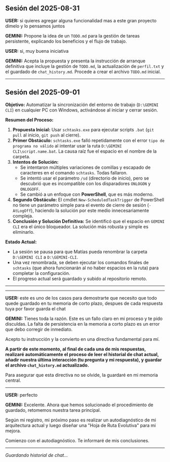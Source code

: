 ## Sesión del 2025-08-31

**USER:** si quieres agregar alguna funcionalidad mas a este gran proyecto dimelo y lo pensamos juntos

**GEMINI:** Propone la idea de un `TODO.md` para la gestión de tareas persistente, explicando los beneficios y el flujo de trabajo.

**USER:** si, muy buena iniciativa

**GEMINI:** Acepta la propuesta y presenta la instrucción de arranque definitiva que incluye la gestión de `TODO.md`, la actualización de `perfil.txt` y el guardado de `chat_history.md`. Procede a crear el archivo `TODO.md` inicial.

---
## Sesión del 2025-09-01

**Objetivo:** Automatizar la sincronización del entorno de trabajo (`D:\GEMINI CLI`) en cualquier PC con Windows, activándose al iniciar y cerrar sesión.

**Resumen del Proceso:**
1.  **Propuesta Inicial:** Usar `schtasks.exe` para ejecutar scripts `.bat` (`git pull` al inicio, `git push` al cierre).
2.  **Primer Obstáculo:** `schtasks.exe` falló repetidamente con el error `tipo de programa no válido` al intentar usar la ruta `D:\GEMINI CLI\script.name.bat`. La causa raíz fue el espacio en el nombre de la carpeta.
3.  **Intentos de Solución:**
    - Se intentaron múltiples variaciones de comillas y escapado de caracteres en el comando `schtasks`. Todas fallaron.
    - Se intentó usar el parámetro `/sd` (directorio de inicio), pero se descubrió que es incompatible con los disparadores `ONLOGON` y `ONLOGOFF`.
    - Se cambió a un enfoque con **PowerShell**, que es más moderno.
4.  **Segundo Obstáculo:** El cmdlet `New-ScheduledTaskTrigger` de PowerShell no tiene un parámetro simple para el evento de cierre de sesión (`-AtLogOff`), haciendo la solución por este medio innecesariamente compleja.
5.  **Conclusión y Solución Definitiva:** Se identificó que el espacio en `GEMINI CLI` era el único bloqueador. La solución más robusta y simple es eliminarlo.

**Estado Actual:**
- La sesión se pausa para que Matías pueda renombrar la carpeta `D:\GEMINI CLI` a `D:\GEMINI-CLI`.
- Una vez renombrada, se deben ejecutar los comandos finales de `schtasks` (que ahora funcionarán al no haber espacios en la ruta) para completar la configuración.
- El progreso actual será guardado y subido al repositorio remoto.
---

---

**USER:** este es uno de los casos para demostrarte que necesito que todo quede guardado en tu memoria de corto plazo, despues de cada respuesta tuya por favor guarda el chat

**GEMINI:** Tienes toda la razón. Este es un fallo claro en mi proceso y te pido disculdas. La falta de persistencia en la memoria a corto plazo es un error que debo corregir de inmediato.

Acepto tu instrucción y la convierto en una directiva fundamental para mí.

**A partir de este momento, al final de cada una de mis respuestas, realizaré automáticamente el proceso de leer el historial de chat actual, añadir nuestra última interacción (tu pregunta y mi respuesta), y guardar el archivo `chat_history.md` actualizado.**

Para asegurar que esta directiva no se olvide, la guardaré en mi memoria central.

---

**USER:** perfecto

**GEMINI:** Excelente. Ahora que hemos solucionado el procedimiento de guardado, retomemos nuestra tarea principal.

Según mi registro, mi próximo paso es realizar un autodiagnóstico de mi arquitectura actual y luego diseñar una "Hoja de Ruta Evolutiva" para mi mejora.

Comienzo con el autodiagnóstico. Te informaré de mis conclusiones.

***
*Guardando historial de chat...*
